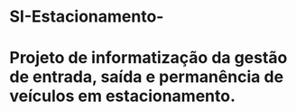 # SI-Estacionamento-
# Projeto de informatização da gestão de entrada, saída e permanência de veículos em estacionamento.

